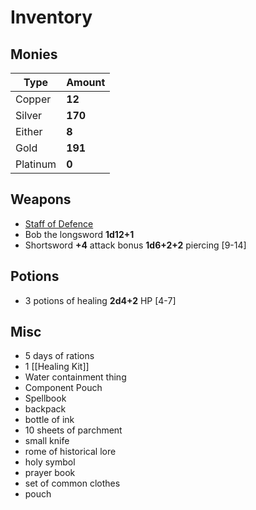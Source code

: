 # Inventory
 
## Monies
Type | Amount
--- | ---
Copper  |  **12** 
Silver |  **170**
Either |  **8**
Gold |  **191**
Platinum |  **0**

## Weapons
 - [Staff of Defence](https://forgottenrealms.fandom.com/wiki/Staff_of_defense) 
 - Bob the longsword **1d12+1** 
 - Shortsword **+4** attack bonus **1d6+2+2** piercing [9-14]

## Potions
- 3 potions of healing **2d4+2** HP [4-7]

## Misc
- 5 days of rations
- 1 [[Healing Kit]]
- Water containment thing
- Component Pouch
- Spellbook
- backpack
- bottle of ink
- 10 sheets of parchment
- small knife
- rome of historical lore
- holy symbol
- prayer book
- set of common clothes
- pouch